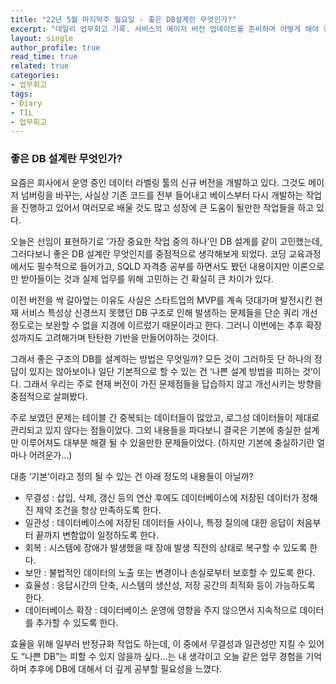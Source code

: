 ```yaml
---
title: "22년 5월 마지막주 월요일 - 좋은 DB설계란 무엇인가?"
excerpt: "데일리 업무회고 기록. 서비스의 메이저 버전 업데이트를 준비하며 어떻게 해야 좋은 구조의 DB를 설계할 수 있을지를 고민했다."
layout: single
author_profile: true
read_time: true
related: true
categories:
- 업무회고
tags:
- Diary
- TIL
- 업무회고
---
```


### 좋은 DB 설계란 무엇인가?

요즘은 회사에서 운영 중인 데이터 라벨링 툴의 신규 버전을 개발하고 있다. 그것도 메이저 넘버링을 바꾸는, 사실상 기존 코드를 전부 들어내고 베이스부터 다시 개발하는 작업을 진행하고 있어서 여러모로 배울 것도 많고 성장에 큰 도움이 될만한 작업들을 하고 있다.

오늘은 선임이 표현하기로 ‘가장 중요한 작업 중의 하나’인 DB 설계를 같이 고민했는데, 그러다보니 좋은 DB 설계란 무엇인지를 중점적으로 생각해보게 되었다. 코딩 교육과정에서도 필수적으로 들어가고, SQLD 자격증 공부를 하면서도 봤던 내용이지만 이론으로만 받아들이는 것과 실제 업무를 위해 고민하는 건 확실히 큰 차이가 있다.

이전 버전을 싹 갈아엎는 이유도 사실은 스타트업의 MVP를 계속 덧대가며 발전시킨 현재 서비스 특성상 신경쓰지 못했던 DB 구조로 인해 발생하는 문제들을 단순 쿼리 개선 정도로는 보완할 수 없을 지경에 이르렀기 때문이라고 한다. 그러니 이번에는 추후 확장성까지도 고려해가며 탄탄한 기반을 만들어야하는 것이다.

그래서 좋은 구조의 DB를 설계하는 방법은 무엇일까? 모든 것이 그러하듯 단 하나의 정답이 있지는 않아보이나 일단 기본적으로 할 수 있는 건 ‘나쁜 설계 방법을 피하는 것’이다. 그래서 우리는 주로 현재 버전이 가진 문제점들을 답습하지 않고 개선시키는 방향을 중점적으로 살펴봤다.

주로 보였던 문제는 테이블 간 중복되는 데이터들이 많았고, 로그성 데이터들이 제대로 관리되고 있지 않다는 점들이었다. 그외 내용들을 파다보니 결국은 기본에 충실한 설계만 이루어져도 대부분 해결 될 수 있을만한 문제들이었다. (하지만 기본에 충실하기란 얼마나 어려운가…)

대충 ‘기본’이라고 정의 될 수 있는 건 아래 정도의 내용들이 아닐까?

- 무결성 : 삽입, 삭제, 갱신 등의 연산 후에도 데이터베이스에 저장된 데이터가 정해진 제약 조건을 항상 만족하도록 한다.
- 일관성 : 데이터베이스에 저장된 데이터들 사이나, 특정 질의에 대한 응답이 처음부터 끝까지 변함없이 일정하도록 한다.
- 회복 : 시스템에 장애가 발생했을 때 장애 발생 직전의 상태로 복구할 수 있도록 한다.
- 보안 : 불법적인 데이터의 노출 또는 변경이나 손실로부터 보호할 수 있도록 한다.
- 효율성 : 응답시간의 단축, 시스템의 생산성, 저장 공간의 최적화 등이 가능하도록 한다.
- 데이터베이스 확장 : 데이터베이스 운영에 영향을 주지 않으면서 지속적으로 데이터를 추가할 수 있도록 한다.

효율을 위해 일부러 반정규화 작업도 하는데, 이 중에서 무결성과 일관성만 지킬 수 있어도 “나쁜 DB”는 피할 수 있지 않을까 싶다…는 내 생각이고 오늘 같은 업무 경험을 기억하며 추후에 DB에 대해서 더 깊게 공부할 필요성을 느꼈다.
